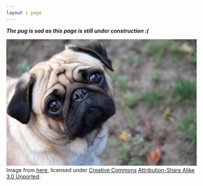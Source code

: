 ```yaml
---
layout : page
---
```


**_The pug is sad as this page is still under construction :(_**

![sad-pug](/img/Sad-pug.jpg)
Image from [here](https://commons.wikimedia.org/wiki/File:Sad-pug.jpg), licensed under [Creative Commons](https://en.wikipedia.org/wiki/en:Creative_Commons) [Attribution-Share Alike 3.0 Unported](https://creativecommons.org/licenses/by-sa/3.0/deed.en).
